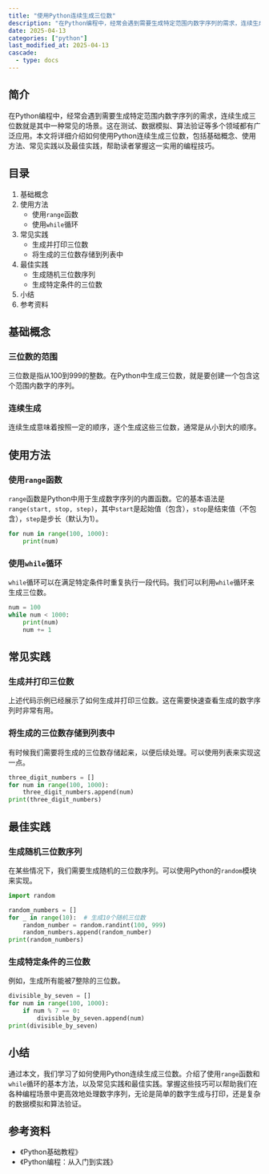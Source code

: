 ```yaml
---
title: "使用Python连续生成三位数"
description: "在Python编程中，经常会遇到需要生成特定范围内数字序列的需求，连续生成三位数就是其中一种常见的场景。这在测试、数据模拟、算法验证等多个领域都有广泛应用。本文将详细介绍如何使用Python连续生成三位数，包括基础概念、使用方法、常见实践以及最佳实践，帮助读者掌握这一实用的编程技巧。"
date: 2025-04-13
categories: ["python"]
last_modified_at: 2025-04-13
cascade:
  - type: docs
---
```



## 简介
在Python编程中，经常会遇到需要生成特定范围内数字序列的需求，连续生成三位数就是其中一种常见的场景。这在测试、数据模拟、算法验证等多个领域都有广泛应用。本文将详细介绍如何使用Python连续生成三位数，包括基础概念、使用方法、常见实践以及最佳实践，帮助读者掌握这一实用的编程技巧。

<!-- more -->
## 目录
1. 基础概念
2. 使用方法
    - 使用`range`函数
    - 使用`while`循环
3. 常见实践
    - 生成并打印三位数
    - 将生成的三位数存储到列表中
4. 最佳实践
    - 生成随机三位数序列
    - 生成特定条件的三位数
5. 小结
6. 参考资料

## 基础概念
### 三位数的范围
三位数是指从100到999的整数。在Python中生成三位数，就是要创建一个包含这个范围内数字的序列。

### 连续生成
连续生成意味着按照一定的顺序，逐个生成这些三位数，通常是从小到大的顺序。

## 使用方法

### 使用`range`函数
`range`函数是Python中用于生成数字序列的内置函数。它的基本语法是`range(start, stop, step)`，其中`start`是起始值（包含），`stop`是结束值（不包含），`step`是步长（默认为1）。

```python
for num in range(100, 1000):
    print(num)
```

### 使用`while`循环
`while`循环可以在满足特定条件时重复执行一段代码。我们可以利用`while`循环来生成三位数。

```python
num = 100
while num < 1000:
    print(num)
    num += 1
```

## 常见实践

### 生成并打印三位数
上述代码示例已经展示了如何生成并打印三位数。这在需要快速查看生成的数字序列时非常有用。

### 将生成的三位数存储到列表中
有时候我们需要将生成的三位数存储起来，以便后续处理。可以使用列表来实现这一点。

```python
three_digit_numbers = []
for num in range(100, 1000):
    three_digit_numbers.append(num)
print(three_digit_numbers)
```

## 最佳实践

### 生成随机三位数序列
在某些情况下，我们需要生成随机的三位数序列。可以使用Python的`random`模块来实现。

```python
import random

random_numbers = []
for _ in range(10):  # 生成10个随机三位数
    random_number = random.randint(100, 999)
    random_numbers.append(random_number)
print(random_numbers)
```

### 生成特定条件的三位数
例如，生成所有能被7整除的三位数。

```python
divisible_by_seven = []
for num in range(100, 1000):
    if num % 7 == 0:
        divisible_by_seven.append(num)
print(divisible_by_seven)
```

## 小结
通过本文，我们学习了如何使用Python连续生成三位数。介绍了使用`range`函数和`while`循环的基本方法，以及常见实践和最佳实践。掌握这些技巧可以帮助我们在各种编程场景中更高效地处理数字序列，无论是简单的数字生成与打印，还是复杂的数据模拟和算法验证。

## 参考资料
- 《Python基础教程》
- 《Python编程：从入门到实践》